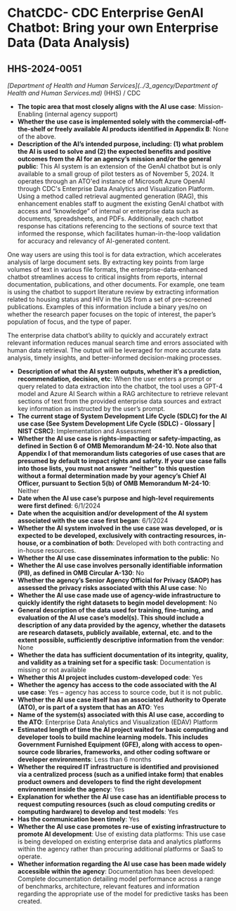 # ChatCDC- CDC Enterprise GenAI Chatbot: Bring your own Enterprise Data (Data Analysis)
## HHS-2024-0051
_[Department of Health and Human Services](../3_agency/Department of Health and Human Services.md)_ (HHS) / CDC


+ **The topic area that most closely aligns with the AI use case**: Mission-Enabling (internal agency support)
+ **Whether the use case is implemented solely with the commercial-off-the-shelf or freely available AI products identified in Appendix B**: None of the above.
+ **Description of the AI’s intended purpose, including: (1) what problem the AI is used to solve and (2) the expected benefits and positive outcomes from the AI for an agency’s mission and/or the general public**: This AI system is an extension of the GenAI chatbot but is only available to a small group of pilot testers as of November 5, 2024. It operates through an ATO'ed instance of Microsoft Azure OpenAI through CDC's Enterprise Data Analytics and Visualization Platform. Using a method called retrieval augmented generation (RAG), this enhancement enables staff to augment the existing GenAI chatbot with access and “knowledge” of internal or enterprise data such as documents, spreadsheets, and PDFs. Additionally, each chatbot response has citations referencing to the sections of source text that informed the response, which facilitates human-in-the-loop validation for accuracy and relevancy of AI-generated content.

One way users are using this tool is for data extraction, which accelerates analysis of large document sets. By extracting key points from large volumes of text in various file formats, the enterprise-data-enhanced chatbot streamlines access to critical insights from reports, internal documentation, publications, and other documents. For example, one team is using the chatbot to support literature review by extracting information related to housing status and HIV in the US from a set of pre-screened publications. Examples of this information include a binary yes/no on whether the research paper focuses on the topic of interest, the paper’s population of focus, and the type of paper.

The enterprise data chatbot’s ability to quickly and accurately extract relevant information reduces manual search time and errors associated with human data retrieval. The output will be leveraged for more accurate data analysis, timely insights, and better-informed decision-making processes.
+ **Description of what the AI system outputs, whether it’s a prediction, recommendation, decision, etc**: When the user enters a prompt or query related to data extraction into the chatbot, the tool uses a GPT-4 model and Azure AI Search within a RAG architecture to retrieve relevant sections of text from the provided enterprise data sources and extract key information as instructed by the user’s prompt.
+ **The current stage of System Development Life Cycle (SDLC) for the AI use case (See System Development Life Cycle (SDLC) - Glossary | NIST CSRC)**: Implementation and Assessment
+ **Whether the AI use case is rights-impacting or safety-impacting, as defined in Section 6 of OMB Memorandum M-24-10. Note also that Appendix I of that memorandum lists categories of use cases that are presumed by default to impact rights and safety. If your use case falls into those lists, you must not answer “neither” to this question without a formal determination made by your agency’s Chief AI Officer, pursuant to Section 5(b) of OMB Memorandum M-24-10**: Neither
+ **Date when the AI use case’s purpose and high-level requirements were first defined**: 6/1/2024
+ **Date when the acquisition and/or development of the AI system associated with the use case first began**: 6/1/2024
+ **Whether the AI system involved in the use case was developed, or is expected to be developed, exclusively with contracting resources, in-house, or a combination of both**: Developed with both contracting and in-house resources.
+ **Whether the AI use case disseminates information to the public**: No
+ **Whether the AI use case involves personally identifiable information (PII), as defined in OMB Circular A-130**: No
+ **Whether the agency’s Senior Agency Official for Privacy (SAOP) has assessed the privacy risks associated with this AI use case**: No
+ **Whether the AI use case made use of agency-wide infrastructure to quickly identify the right datasets to begin model development**: No
+ **General description of the data used for training, fine-tuning, and evaluation of the AI use case’s model(s). This should include a description of any data provided by the agency, whether the datasets are research datasets, publicly available, external, etc. and to the extent possible, sufficiently descriptive information from the vendor**: None
+ **Whether the data has sufficient documentation of its integrity, quality, and validity as a training set for a specific task**: Documentation is missing or not available
+ **Whether this AI project includes custom-developed code**: Yes
+ **Whether the agency has access to the code associated with the AI use case**: Yes – agency has access to source code, but it is not public.
+ **Whether the AI use case itself has an associated Authority to Operate (ATO), or is part of a system that has an ATO**: Yes
+ **Name of the system(s) associated with this AI use case, according to the ATO**: Enterprise Data Analytics and Visualization (EDAV) Platform
+ **Estimated length of time the AI project waited for basic computing and developer tools to build machine learning models. This includes Government Furnished Equipment (GFE), along with access to open-source code libraries, frameworks, and other coding software or developer environments**: Less than 6 months
+ **Whether the required IT infrastructure is identified and provisioned via a centralized process (such as a unified intake form) that enables product owners and developers to find the right development environment inside the agency**: Yes
+ **Explanation for whether the AI use case has an identifiable process to request computing resources (such as cloud computing credits or computing hardware) to develop and test models**: Yes
+ **Has the communication been timely**: Yes
+ **Whether the AI use case promotes re-use of existing infrastructure to promote AI development**: Use of existing data platforms: This use case is being developed on existing enterprise data and analytics platforms within the agency rather than procuring additional platforms or SaaS to operate.
+ **Whether information regarding the AI use case has been made widely accessible within the agency**: Documentation has been developed: Complete documentation detailing model performance across a range of benchmarks, architecture, relevant features and information regarding the appropriate use of the model for predictive tasks has been created.